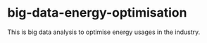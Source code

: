 # big-data-energy-optimisation
This is big data analysis to optimise energy usages in the industry.
